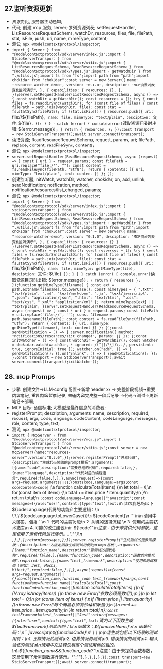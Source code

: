 ## 27.监听资源更新

- 资源变化, 服务器主动通知;
- 代码; 创建 mcp 服务, server; 罗列资源列表; setRequestHandler, ListResourcesRequestSchema, watchDir, resources, files, file, filePath, stat, isFile, push, uri, name, mimeType, content;
- 测试; `npx @modelcontextprotocol/inspector`;
- `import { Server } from "@modelcontextprotocol/sdk/server/index.js";import { StdioServerTransport } from "@modelcontextprotocol/sdk/server/stdio.js";import { ListResourcesRequestSchema, ReadResourceRequestSchema } from "@modelcontextprotocol/sdk/types.js";import { getWatchDir } from "./utils.js";import fs from "fs";import path from "path";import chokidar from "chokidar";const server = new Server({ name: "resource-watcher-demo", version: "0.1.0", desciption: "MCP资源列表变化监听演示", }, { capabilities: { resources: {}, }, });server.setRequestHandler(ListResourcesRequestSchema, async () => { const watchDir = getWatchDir(); const resources = []; try { const files = fs.readdirSync(watchDir); for (const file of files) { const filePath = path.join(watchDir, file); const stat = fs.statSync(filePath); if (stat.isFile()) { resources.push({ uri: `file://${filePath}`, name: file, mimeType: "text/plain", desciption: `文件: ${file}`, }); } } } catch (error) { console.error(`读取资源目录时出错: ${error.message}`); } return { resources, }; });const transport = new StdioServerTransport();await server.connect(transport);`
- 读取资源; ReadResourceRequestSchema, request, params, uri; filePath, replace, content, readFileSync, contents;
- 测试; `npx @modelcontextprotocol/inspector`;
- `server.setRequestHandler(ReadResourceRequestSchema, async (request) => { const { uri } = request.params; const filePath = uri.replace("file://", ""); const content = fs.readFileSync(filePath, "utf8"); return { contents: [{ uri, mimeType: "text/plain", text: content }] }; });`
- 创建监听器; initWatch, watchDir, watcher, chokidar, on, add, unlink, sendNotification; notification, method, notification/resources/list_changed, params;
- 测试; `npx @modelcontextprotocol/inspector`;
- `import { Server } from "@modelcontextprotocol/sdk/server/index.js";import { StdioServerTransport } from "@modelcontextprotocol/sdk/server/stdio.js";import { ListResourcesRequestSchema, ReadResourceRequestSchema } from "@modelcontextprotocol/sdk/types.js";import { getWatchDir } from "./utils.js";import fs from "fs";import path from "path";import chokidar from "chokidar";const server = new Server({ name: "resource-watcher-demo", version: "0.1.0", desciption: "MCP资源列表变化监听演示", }, { capabilities: { resources: {} } });server.setRequestHandler(ListResourcesRequestSchema, async () => { const watchDir = getWatchDir(); const resources = []; try { const files = fs.readdirSync(watchDir); for (const file of files) { const filePath = path.join(watchDir, file); const stat = fs.statSync(filePath); if (stat.isFile()) { resources.push({ uri: `file://${filePath}`, name: file, mimeType: getMimeType(file), desciption: `文件: ${file}` }); } } } catch (error) { console.error(`读取资源目录时出错: ${error.message}`); } return { resources }; });function getMimeType(filename) { const ext = path.extname(filename).toLowerCase(); const mimeTypes = { ".txt": "text/plain", ".md": "text/markdown", ".js": "text/javascript", ".json": "application/json", ".html": "text/html", ".css": "text/css", ".xml": "application/xml" }; return mimeTypes[ext] || "text/plain"; }server.setRequestHandler(ReadResourceRequestSchema, async (request) => { const { uri } = request.params; const filePath = uri.replace("file://", ""); const filename = path.basename(filePath); const content = fs.readFileSync(filePath, "utf8"); return { contents: [{ uri, mimeType: getMimeType(filename), text: content }] }; });const sendNotification = () => { server.notification({ method: "notifications/resources/list_changed", params: {} }); };const initWatcher = () => { const watchDir = getWatchDir(); const watcher = chokidar.watch(watchDir, { ignored: /(^|[/\\])\../, persistent: true, ignoreInitial: true }); watcher.on("add", () => { sendNotification(); }).on("unlink", () => { sendNotification(); }); };const transport = new StdioServerTransport();await server.connect(transport);initWatcher();`

## 28. mcp Promps

- 步骤: 创建文件->LLM-config 配置->新增 header xx -> 完整阶段视频->重要内容笔记, 重要内容暂停记录, 普通内容完成整一段后记录 ->代码->测试->更新笔记->部署;
- MCP 目标: 通信标准; 大模型是最终信息的消费者;
- registerPrompt; description, arguments; name, description, required; request, args, code, language; codeContent, codeLanguage; messages, role, content; type, text;
- 测试; `npx @modelcontextprotocol/inspector`;
- `import { McpServer } from "@modelcontextprotocol/sdk/server/mcp.js";import { StdioServerTransport } from "@modelcontextprotocol/sdk/server/stdio.js";const server = new McpServer({name:"resources-server",version:"0.1.0",});server.registerPrompt("总结代码",{description:"生成代码总结的prompt模板",arguments:[{name:"code",description:"需要总结的代码",required:false,},{name:"language",description:"代码对应的编程语言",required:false,},],},async(request)=>{const args=request.arguments||{};const{code,language}=args;const codeContent=code||`\n function calculateTotal(items) {\n let total = 0;\n for (const item of items) {\n total += item.price * item.quantity;\n }\n return total;\n `;const codeLanguage=language||"javascript";const messages=[{role:"user",content:{type:"text",text:`\n 请帮我总结以下${codeLanguage}代码的功能和主要逻辑：\n                \`\`\`${codeLanguage.toLowerCase()}\n ${codeContent}\n \`\`\`\n\n 请用中文回答，包括：\n 1. 代码的主要功能\n 2. 关键的逻辑流程 \n 3. 使用的主要技术或库\n 4. 可能的改进建议\n\n ${!code?"\n*注意：由于未提供代码参数，这里使用了示例代码进行演示。_":""}\n `,},},];return{messages,};});server.registerPrompt("生成测试的提示词模板",{description:"为指定函数生成测试用例的prompt模板",arguments:[{name:"function_name",description:"要测试的函数名称",required:false,},{name:"function_code",description:"函数的完整代码",required:false,},{name:"test_framework",description:"使用的测试框架 (例如: Jest, Mocha, Vitest)",required:false,},],},async(request)=>{const args=request.arguments||{};const{function_name,function_code,test_framework}=args;const functionName=function_name||"calculateTotal";const functionCode=function_code||`function calculateTotal(items) {\n if (!Array.isArray(items)) {\n throw new Error('参数必须是数组');\n }\n \n let total = 0;\n for (const item of items) {\n if (!item.price || !item.quantity) {\n throw new Error('每个商品必须有价格和数量');\n }\n total += item.price _ item.quantity;\n }\n return total;\n}`;const testFramework=test_framework||"Jest";return{messages:[{role:"user",content:{type:"text",text:`请为以下函数生成${testFramework}测试用例：\n\n函数名：${functionName}\n\n 函数代码：\n\`\`\`javascript\n${functionCode}\n\`\`\`\n\n请生成包括以下场景的测试用例：\n1. 正常情况的测试\n2. 边界情况的测试\n3. 错误情况的测试\n4. 输入验证的测试\n\n请用中文注释说明每个测试用例的目的。\n\n${!function_name&&!function_code?"\n*注意：由于未提供函数参数，这里使用了示例函数进行演示。*":""}`,},},],};});const transport=new StdioServerTransport();await server.connect(transport);
`
